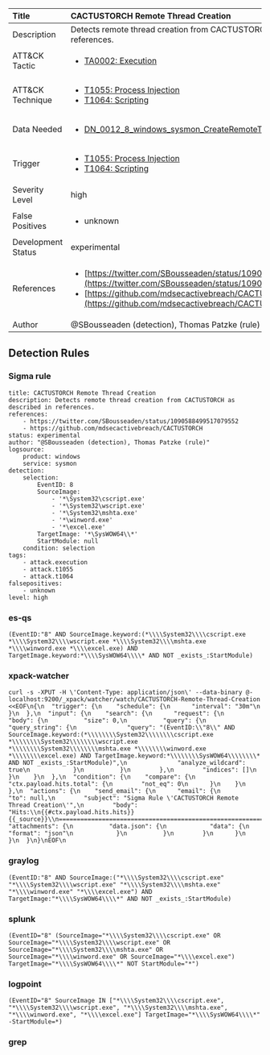 | Title                | CACTUSTORCH Remote Thread Creation                                                                                                                                                 |
|:---------------------|:------------------------------------------------------------------------------------------------------------------------------------------------------------|
| Description          | Detects remote thread creation from CACTUSTORCH as described in references.                                                                                                                                           |
| ATT&amp;CK Tactic    | <ul><li>[TA0002: Execution](https://attack.mitre.org/tactics/TA0002)</li></ul>  |
| ATT&amp;CK Technique | <ul><li>[T1055: Process Injection](https://attack.mitre.org/techniques/T1055)</li><li>[T1064: Scripting](https://attack.mitre.org/techniques/T1064)</li></ul>                             |
| Data Needed          | <ul><li>[DN_0012_8_windows_sysmon_CreateRemoteThread](../Data_Needed/DN_0012_8_windows_sysmon_CreateRemoteThread.md)</li></ul>                                                         |
| Trigger              | <ul><li>[T1055: Process Injection](../Triggers/T1055.md)</li><li>[T1064: Scripting](../Triggers/T1064.md)</li></ul>  |
| Severity Level       | high                                                                                                                                                 |
| False Positives      | <ul><li>unknown</li></ul>                                                                  |
| Development Status   | experimental                                                                                                                                                |
| References           | <ul><li>[https://twitter.com/SBousseaden/status/1090588499517079552](https://twitter.com/SBousseaden/status/1090588499517079552)</li><li>[https://github.com/mdsecactivebreach/CACTUSTORCH](https://github.com/mdsecactivebreach/CACTUSTORCH)</li></ul>                                                          |
| Author               | @SBousseaden (detection), Thomas Patzke (rule)                                                                                                                                                |


## Detection Rules

### Sigma rule

```
title: CACTUSTORCH Remote Thread Creation
description: Detects remote thread creation from CACTUSTORCH as described in references.
references:
    - https://twitter.com/SBousseaden/status/1090588499517079552
    - https://github.com/mdsecactivebreach/CACTUSTORCH
status: experimental
author: "@SBousseaden (detection), Thomas Patzke (rule)"
logsource:
    product: windows
    service: sysmon
detection:
    selection:
        EventID: 8
        SourceImage:
            - '*\System32\cscript.exe'
            - '*\System32\wscript.exe'
            - '*\System32\mshta.exe'
            - '*\winword.exe'
            - '*\excel.exe'
        TargetImage: '*\SysWOW64\\*'
        StartModule: null
    condition: selection
tags:
    - attack.execution
    - attack.t1055
    - attack.t1064
falsepositives:
    - unknown
level: high

```





### es-qs
    
```
(EventID:"8" AND SourceImage.keyword:(*\\\\System32\\\\cscript.exe *\\\\System32\\\\wscript.exe *\\\\System32\\\\mshta.exe *\\\\winword.exe *\\\\excel.exe) AND TargetImage.keyword:*\\\\SysWOW64\\\\* AND NOT _exists_:StartModule)
```


### xpack-watcher
    
```
curl -s -XPUT -H \'Content-Type: application/json\' --data-binary @- localhost:9200/_xpack/watcher/watch/CACTUSTORCH-Remote-Thread-Creation <<EOF\n{\n  "trigger": {\n    "schedule": {\n      "interval": "30m"\n    }\n  },\n  "input": {\n    "search": {\n      "request": {\n        "body": {\n          "size": 0,\n          "query": {\n            "query_string": {\n              "query": "(EventID:\\"8\\" AND SourceImage.keyword:(*\\\\\\\\System32\\\\\\\\cscript.exe *\\\\\\\\System32\\\\\\\\wscript.exe *\\\\\\\\System32\\\\\\\\mshta.exe *\\\\\\\\winword.exe *\\\\\\\\excel.exe) AND TargetImage.keyword:*\\\\\\\\SysWOW64\\\\\\\\* AND NOT _exists_:StartModule)",\n              "analyze_wildcard": true\n            }\n          }\n        },\n        "indices": []\n      }\n    }\n  },\n  "condition": {\n    "compare": {\n      "ctx.payload.hits.total": {\n        "not_eq": 0\n      }\n    }\n  },\n  "actions": {\n    "send_email": {\n      "email": {\n        "to": null,\n        "subject": "Sigma Rule \'CACTUSTORCH Remote Thread Creation\'",\n        "body": "Hits:\\n{{#ctx.payload.hits.hits}}{{_source}}\\n================================================================================\\n{{/ctx.payload.hits.hits}}",\n        "attachments": {\n          "data.json": {\n            "data": {\n              "format": "json"\n            }\n          }\n        }\n      }\n    }\n  }\n}\nEOF\n
```


### graylog
    
```
(EventID:"8" AND SourceImage:("*\\\\System32\\\\cscript.exe" "*\\\\System32\\\\wscript.exe" "*\\\\System32\\\\mshta.exe" "*\\\\winword.exe" "*\\\\excel.exe") AND TargetImage:"*\\\\SysWOW64\\\\*" AND NOT _exists_:StartModule)
```


### splunk
    
```
(EventID="8" (SourceImage="*\\\\System32\\\\cscript.exe" OR SourceImage="*\\\\System32\\\\wscript.exe" OR SourceImage="*\\\\System32\\\\mshta.exe" OR SourceImage="*\\\\winword.exe" OR SourceImage="*\\\\excel.exe") TargetImage="*\\\\SysWOW64\\\\*" NOT StartModule="*")
```


### logpoint
    
```
(EventID="8" SourceImage IN ["*\\\\System32\\\\cscript.exe", "*\\\\System32\\\\wscript.exe", "*\\\\System32\\\\mshta.exe", "*\\\\winword.exe", "*\\\\excel.exe"] TargetImage="*\\\\SysWOW64\\\\*" -StartModule=*)
```


### grep
    
```

```



